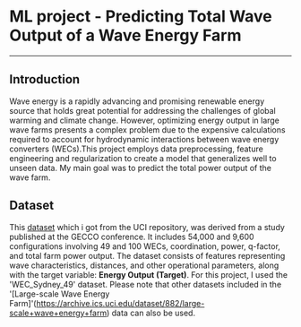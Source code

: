 # ML project - Predicting Total Wave Output of a Wave Energy Farm

---

## **Introduction**
Wave energy is a rapidly advancing and promising renewable energy source that holds great potential for addressing the challenges of global warming and climate change. However, optimizing energy output in large wave farms presents a complex problem due to the expensive calculations required to account for hydrodynamic interactions between wave energy converters (WECs).This project employs data preprocessing, feature engineering and regularization to create a model that generalizes well to unseen data. My main goal was to predict the total power output of the wave farm.


## **Dataset**
This [dataset](https://archive.ics.uci.edu/dataset/882/large-scale+wave+energy+farm) which i got from  the UCI repository, was derived from a study published at the GECCO conference. It includes 54,000 and 9,600 configurations involving 49 and 100 WECs, coordination, power, q-factor, and total farm power output. The dataset consists of features representing wave characteristics, distances, and other operational parameters, along with the target variable: **Energy Output (Target)**. For this project, I used the 'WEC_Sydney_49' dataset. Please note that other datasets included in the '[Large-scale Wave Energy Farm]'(https://archive.ics.uci.edu/dataset/882/large-scale+wave+energy+farm) data can also be used. 



